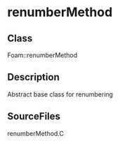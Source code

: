 # renumberMethod 
## Class
Foam::renumberMethod

## Description
Abstract base class for renumbering

## SourceFiles
renumberMethod.C

